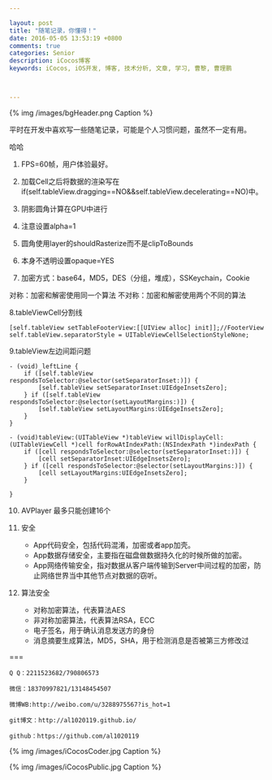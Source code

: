 ```yaml
---

layout: post
title: "随笔记录，你懂得！"
date: 2016-05-05 13:53:19 +0800
comments: true
categories: Senior
description: iCocos博客
keywords: iCocos, iOS开发, 博客, 技术分析, 文章, 学习, 曹黎, 曹理鹏



---  
```



{% img /images/bgHeader.png Caption %}  


平时在开发中喜欢写一些随笔记录，可能是个人习惯问题，虽然不一定有用。

哈哈


<!--more-->



1. FPS=60帧，用户体验最好。

2. 加载Cell之后将数据的渲染写在	if(self.tableView.dragging==NO&&self.tableView.decelerating==NO)中。

3. 阴影圆角计算在GPU中进行

4. 注意设置alpha=1

5. 圆角使用layer的shouldRasterize而不是clipToBounds

6. 本身不透明设置opaque=YES

7. 加密方式：base64，MD5，DES（分组，堆成），SSKeychain，Cookie 

对称：加密和解密使用同一个算法
不对称：加密和解密使用两个不同的算法

8.tableViewCell分割线

    [self.tableView setTableFooterView:[[UIView alloc] init]];//FooterView
    self.tableView.separatorStyle = UITableViewCellSelectionStyleNone;

9.tableView左边间距问题


	- (void)_leftLine {
	    if ([self.tableView respondsToSelector:@selector(setSeparatorInset:)]) {
	        [self.tableView setSeparatorInset:UIEdgeInsetsZero];
	    } if ([self.tableView respondsToSelector:@selector(setLayoutMargins:)]) {
	        [self.tableView setLayoutMargins:UIEdgeInsetsZero];
	    }
	}
	
	- (void)tableView:(UITableView *)tableView willDisplayCell:(UITableViewCell *)cell forRowAtIndexPath:(NSIndexPath *)indexPath {
	    if ([cell respondsToSelector:@selector(setSeparatorInset:)]) {
	        [cell setSeparatorInset:UIEdgeInsetsZero];
	    } if ([cell respondsToSelector:@selector(setLayoutMargins:)]) {
	        [cell setLayoutMargins:UIEdgeInsetsZero];
	    }
	    
	}

10. AVPlayer 最多只能创建16个

11. 安全
 
	- App代码安全，包括代码混淆，加密或者app加壳。
	- App数据存储安全，主要指在磁盘做数据持久化的时候所做的加密。
	- App网络传输安全，指对数据从客户端传输到Server中间过程的加密，防止网络世界当中其他节点对数据的窃听。
	
12. 算法安全
	
	- 对称加密算法，代表算法AES
	- 非对称加密算法，代表算法RSA，ECC
	- 电子签名，用于确认消息发送方的身份
	- 消息摘要生成算法，MD5，SHA，用于检测消息是否被第三方修改过
	
===

    Q Q：2211523682/790806573

    微信：18370997821/13148454507
    
    微博WB:http://weibo.com/u/3288975567?is_hot=1
    
	git博文：http://al1020119.github.io/
	
	github：https://github.com/al1020119


{% img /images/iCocosCoder.jpg Caption %}  

{% img /images/iCocosPublic.jpg Caption %}  